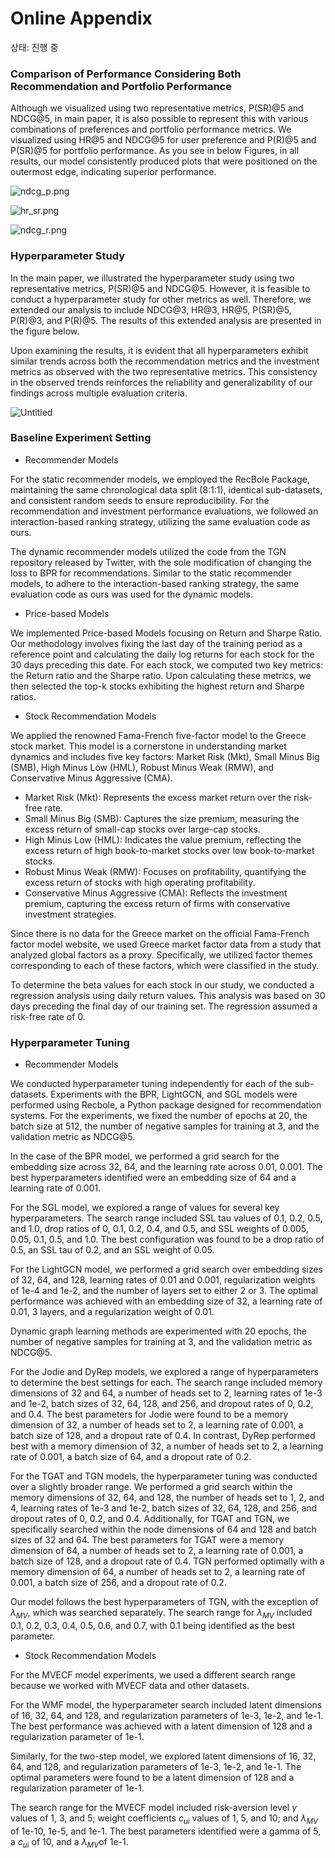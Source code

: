 # Online Appendix

상태: 진행 중

### Comparison of Performance Considering Both Recommendation and Portfolio Performance

Although we visualized using two representative metrics, P(SR)@5 and NDCG@5, in main paper, it is also possible to represent this with various combinations of preferences and portfolio performance metrics. We visualized using HR@5 and NDCG@5 for user preference and P(R)@5 and P(SR)@5 for portfolio performance. As you see in below Figures, in all results, our model consistently produced plots that were positioned on the outermost edge, indicating superior performance.

![ndcg_p.png](assets/ndcg_p.png)

![hr_sr.png](assets/hr_sr.png)

![ndcg_r.png](assets/ndcg_r.png)

### Hyperparameter Study

In the main paper, we illustrated the hyperparameter study using two representative metrics, P(SR)@5 and NDCG@5. However, it is feasible to conduct a hyperparameter study for other metrics as well. Therefore, we extended our analysis to include NDCG@3, HR@3, HR@5, P(SR)@5, P(R)@3, and P(R)@5. The results of this extended analysis are presented in the figure below.

Upon examining the results, it is evident that all hyperparameters exhibit similar trends across both the recommendation metrics and the investment metrics as observed with the two representative metrics. This consistency in the observed trends reinforces the reliability and generalizability of our findings across multiple evaluation criteria.

![Untitled](assets/Untitled.png)

### Baseline Experiment Setting

- Recommender Models

For the static recommender models, we employed the RecBole Package, maintaining the same chronological data split (8:1:1), identical sub-datasets, and consistent random seeds to ensure reproducibility. For the recommendation and investment performance evaluations, we followed an interaction-based ranking strategy, utilizing the same evaluation code as ours.

The dynamic recommender models utilized the code from the TGN repository released by Twitter, with the sole modification of changing the loss to BPR for recommendations. Similar to the static recommender models, to adhere to the interaction-based ranking strategy, the same evaluation code as ours was used for the dynamic models.

- Price-based Models

We implemented Price-based Models focusing on Return and Sharpe Ratio. Our methodology involves fixing the last day of the training period as a reference point and calculating the daily log returns for each stock for the 30 days preceding this date. For each stock, we computed two key metrics: the Return ratio and the Sharpe ratio. Upon calculating these metrics, we then selected the top-k stocks exhibiting the highest return and Sharpe ratios.

- Stock Recommendation Models

We applied the renowned Fama-French five-factor model to the Greece stock market. This model is a cornerstone in understanding market dynamics and includes five key factors: Market Risk (Mkt), Small Minus Big (SMB), High Minus Low (HML), Robust Minus Weak (RMW), and Conservative Minus Aggressive (CMA).

- Market Risk (Mkt): Represents the excess market return over the risk-free rate.
- Small Minus Big (SMB): Captures the size premium, measuring the excess return of small-cap stocks over large-cap stocks.
- High Minus Low (HML): Indicates the value premium, reflecting the excess return of high book-to-market stocks over low book-to-market stocks.
- Robust Minus Weak (RMW): Focuses on profitability, quantifying the excess return of stocks with high operating profitability.
- Conservative Minus Aggressive (CMA): Reflects the investment premium, capturing the excess return of firms with conservative investment strategies.

Since there is no data for the Greece market on the official Fama-French factor model website, we used Greece market factor data from a study that analyzed global factors as a proxy. Specifically, we utilized factor themes corresponding to each of these factors, which were classified in the study.

To determine the beta values for each stock in our study, we conducted a regression analysis using daily return values. This analysis was based on 30 days preceding the final day of our training set. The regression assumed a risk-free rate of 0.

### Hyperparameter Tuning

- Recommender Models

We conducted hyperparameter tuning independently for each of the sub-datasets. Experiments with the BPR, LightGCN, and SGL models were performed using Recbole, a Python package designed for recommendation systems. For the experiments, we fixed the number of epochs at 20, the batch size at 512, the number of negative samples for training at 3, and the validation metric as NDCG@5.

In the case of the BPR model, we performed a grid search for the embedding size across 32, 64, and the learning rate across 0.01, 0.001. The best hyperparameters identified were an embedding size of 64 and a learning rate of 0.001.

For the SGL model, we explored a range of values for several key hyperparameters. The search range included SSL tau values of 0.1, 0.2, 0.5, and 1.0, drop ratios of 0, 0.1, 0.2, 0.4, and 0.5, and SSL weights of 0.005, 0.05, 0.1, 0.5, and 1.0. The best configuration was found to be a drop ratio of 0.5, an SSL tau of 0.2, and an SSL weight of 0.05.

For the LightGCN model, we performed a grid search over embedding sizes of 32, 64, and 128, learning rates of 0.01 and 0.001, regularization weights of 1e-4 and 1e-2, and the number of layers set to either 2 or 3. The optimal performance was achieved with an embedding size of 32, a learning rate of 0.01, 3 layers, and a regularization weight of 0.01.

Dynamic graph learning methods are experimented with 20 epochs, the number of negative samples for training at 3, and the validation metric as NDCG@5.

For the Jodie and DyRep models, we explored a range of hyperparameters to determine the best settings for each. The search range included memory dimensions of 32 and 64, a number of heads set to 2, learning rates of 1e-3 and 1e-2, batch sizes of 32, 64, 128, and 256, and dropout rates of 0, 0.2, and 0.4. The best parameters for Jodie were found to be a memory dimension of 32, a number of heads set to 2, a learning rate of 0.001, a batch size of 128, and a dropout rate of 0.4. In contrast, DyRep performed best with a memory dimension of 32, a number of heads set to 2, a learning rate of 0.001, a batch size of 64, and a dropout rate of 0.2.

For the TGAT and TGN models, the hyperparameter tuning was conducted over a slightly broader range. We performed a grid search within the memory dimensions of 32, 64, and 128, the number of heads set to 1, 2, and 4, learning rates of 1e-3 and 1e-2, batch sizes of 32, 64, 128, and 256, and dropout rates of 0, 0.2, and 0.4. Additionally, for TGAT and TGN, we specifically searched within the node dimensions of 64 and 128 and batch sizes of 32 and 64. The best parameters for TGAT were a memory dimension of 64, a number of heads set to 2, a learning rate of 0.001, a batch size of 128, and a dropout rate of 0.4. TGN performed optimally with a memory dimension of 64, a number of heads set to 2, a learning rate of 0.001, a batch size of 256, and a dropout rate of 0.2.

Our model follows the best hyperparameters of TGN, with the exception of $\lambda_{MV}$, which was searched separately. The search range for $\lambda_{MV}$ included 0.1, 0.2, 0.3, 0.4, 0.5, 0.6, and 0.7, with 0.1 being identified as the best parameter.

- Stock Recommendation Models

For the MVECF model experiments, we used a different search range because we worked with MVECF data and other datasets.

For the WMF model, the hyperparameter search included latent dimensions of 16, 32, 64, and 128, and regularization parameters of 1e-3, 1e-2, and 1e-1. The best performance was achieved with a latent dimension of 128 and a regularization parameter of 1e-1.

Similarly, for the two-step model, we explored latent dimensions of 16, 32, 64, and 128, and regularization parameters of 1e-3, 1e-2, and 1e-1. The optimal parameters were found to be a latent dimension of 128 and a regularization parameter of 1e-1.

The search range for the MVECF model included risk-aversion level $\gamma$ values of 1, 3, and 5; weight coefficients $c_{ui}$ values of 1, 5, and 10; and $\lambda_{MV}$ of 1e-10, 1e-5, and 1e-1. The best parameters identified were a gamma of 5, a $c_{ui}$ of 10, and a $\lambda_{MV}$of 1e-1.